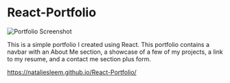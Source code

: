 # React-Portfolio
![Portfolio Screenshot](https://user-images.githubusercontent.com/96928036/177842622-597a341a-0bde-43c6-9d8b-be3bcab7d0ff.png)

This is a simple portfolio I created using React. This portfolio contains a navbar with an About Me section, a showcase of a few of my projects, a link to my resume, and a contact me section plus form. 

https://nataliesleem.github.io/React-Portfolio/
